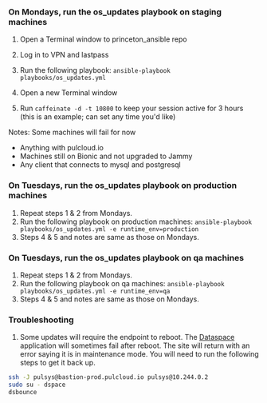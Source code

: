 ### On Mondays, run the os_updates playbook on staging machines

1. Open a Terminal window to princeton_ansible repo
2. Log in to VPN and lastpass
3. Run the following playbook: 
`ansible-playbook playbooks/os_updates.yml`

4. Open a new Terminal window 
5. Run `caffeinate -d -t 10800` to keep your session active for 3 hours (this is an example; can set any time you'd like)

Notes: Some machines will fail for now
- Anything with pulcloud.io
- Machines still on Bionic and not upgraded to Jammy
- Any client that connects to mysql and postgresql

### On Tuesdays, run the os_updates playbook on production machines 

1. Repeat steps 1 & 2 from Mondays.
2. Run the following playbook on production machines: 
`ansible-playbook playbooks/os_updates.yml -e runtime_env=production`
3. Steps 4 & 5 and notes are same as those on Mondays. 

### On Tuesdays, run the os_updates playbook on qa machines 

1. Repeat steps 1 & 2 from Mondays.
2. Run the following playbook on qa machines: 
`ansible-playbook playbooks/os_updates.yml -e runtime_env=qa`
3. Steps 4 & 5 and notes are same as those on Mondays. 

### Troubleshooting

1. Some updates will require the endpoint to reboot. The [Dataspace](https://dataspace.princeton.edu) application will sometimes fail after reboot. The site will return with an error saying it is in maintenance mode. You will need to run the following steps to get it back up.

  ```bash
  ssh -J pulsys@bastion-prod.pulcloud.io pulsys@10.244.0.2
  sudo su - dspace
  dsbounce
  ```
